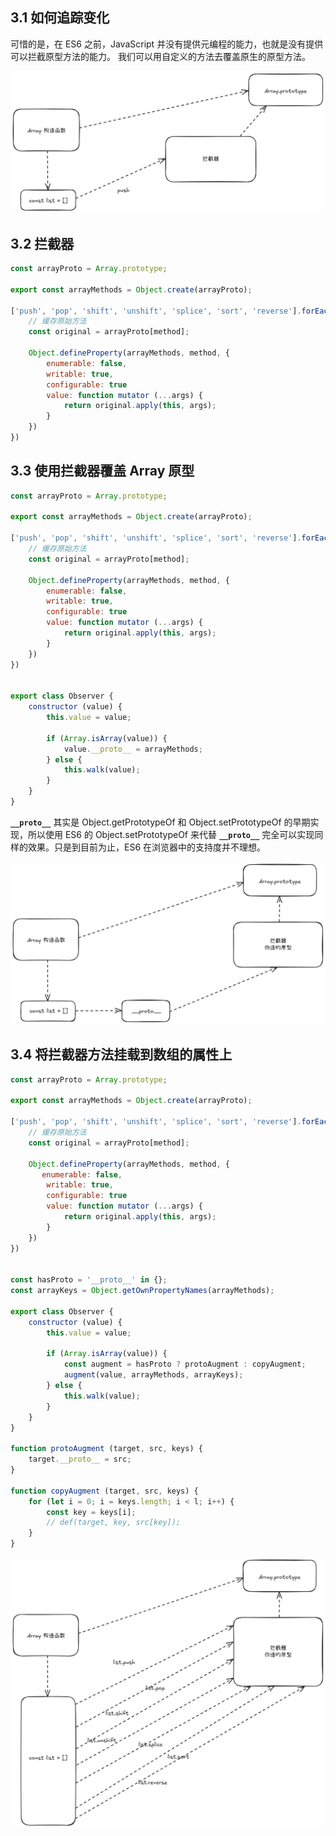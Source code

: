 ## 3.1 如何追踪变化

可惜的是，在 ES6 之前，JavaScript 并没有提供元编程的能力，也就是没有提供可以拦截原型方法的能力。 我们可以用自定义的方法去覆盖原生的原型方法。





![](https://github.com/WqhForGitHub/Vue.js/blob/vue2%E6%BA%90%E4%BB%A3%E7%A0%81%E8%A7%A3%E6%9E%90/%E6%B7%B1%E5%85%A5%E6%B5%85%E5%87%BA%20Vue.js/static/3/3.1.png?raw=true)





## 3.2 拦截器

```javascript
const arrayProto = Array.prototype;

export const arrayMethods = Object.create(arrayProto);

['push', 'pop', 'shift', 'unshift', 'splice', 'sort', 'reverse'].forEach(function(method) {
    // 缓存原始方法
    const original = arrayProto[method];
    
    Object.defineProperty(arrayMethods, method, {
      	enumerable: false,
        writable: true,
        configurable: true 
        value: function mutator (...args) {  
            return original.apply(this, args);               
        }
    })
})
```

 



## 3.3 使用拦截器覆盖 Array 原型

```javascript
const arrayProto = Array.prototype;

export const arrayMethods = Object.create(arrayProto);

['push', 'pop', 'shift', 'unshift', 'splice', 'sort', 'reverse'].forEach(function(method) {
    // 缓存原始方法
    const original = arrayProto[method];
    
    Object.defineProperty(arrayMethods, method, {
      	enumerable: false,
        writable: true,
        configurable: true 
        value: function mutator (...args) {  
            return original.apply(this, args);               
        }
    })
})


export class Observer {
    constructor (value) {
        this.value = value;
        
        if (Array.isArray(value)) {
            value.__proto__ = arrayMethods;
        } else { 
            this.walk(value);
        }
    }
}                                                       
```

**`__proto__`** 其实是 Object.getPrototypeOf 和 Object.setPrototypeOf 的早期实现，所以使用 ES6 的 Object.setPrototypeOf 来代替 **`__proto__`** 完全可以实现同样的效果。只是到目前为止，ES6 在浏览器中的支持度并不理想。          



![](https://github.com/WqhForGitHub/Vue.js/blob/vue2%E6%BA%90%E4%BB%A3%E7%A0%81%E8%A7%A3%E6%9E%90/%E6%B7%B1%E5%85%A5%E6%B5%85%E5%87%BA%20Vue.js/static/3/3.2.png?raw=true)





## 3.4 将拦截器方法挂载到数组的属性上

 ```javascript
 const arrayProto = Array.prototype;
 
 export const arrayMethods = Object.create(arrayProto);
 
 ['push', 'pop', 'shift', 'unshift', 'splice', 'sort', 'reverse'].forEach(function(method) {
     // 缓存原始方法
     const original = arrayProto[method];
     
     Object.defineProperty(arrayMethods, method, {
       	enumerable: false,
         writable: true,
         configurable: true 
         value: function mutator (...args) {  
             return original.apply(this, args);               
         }
     })
 })
 
 
 const hasProto = '__proto__' in {};
 const arrayKeys = Object.getOwnPropertyNames(arrayMethods);
 
 export class Observer {
     constructor (value) {
         this.value = value;
         
         if (Array.isArray(value)) {
             const augment = hasProto ? protoAugment : copyAugment;
             augment(value, arrayMethods, arrayKeys);
         } else {
             this.walk(value);
         }
     }
 }
 
 function protoAugment (target, src, keys) {
     target.__proto__ = src;
 }
 
 function copyAugment (target, src, keys) {
     for (let i = 0; i = keys.length; i < l; i++) {
         const key = keys[i];
         // def(target, key, src[key]); 
     }
 }
 ```



![](https://github.com/WqhForGitHub/Vue.js/blob/vue2%E6%BA%90%E4%BB%A3%E7%A0%81%E8%A7%A3%E6%9E%90/%E6%B7%B1%E5%85%A5%E6%B5%85%E5%87%BA%20Vue.js/static/3/3.3.png?raw=true)
